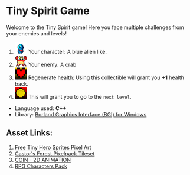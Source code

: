 # Tiny Spirit Game

Welcome to the Tiny Spirit game!
Here you face multiple challenges from your enemies and levels!

 1. ![Tiny Spirit Character](https://github.com/Daryan97/Tiny-Spirit-Game/raw/master/Assets/Player/player_right.gif) Your character: A blue alien like.
1. ![Tiny Spirit Enemy](https://github.com/Daryan97/Tiny-Spirit-Game/raw/master/Assets/Enemy/monster_1_left.gif) Your enemy: A crab
1. ![Tiny Spirit Health](https://github.com/Daryan97/Tiny-Spirit-Game/raw/master/Assets/Map/Collectibles/heart.gif) Regenerate health: Using this collectible will grant you **+1** health back.
1. ![Tiny Spirit coin](https://github.com/Daryan97/Tiny-Spirit-Game/raw/master/Assets/Map/Collectibles/coin.gif) This will grant you to go to the `next level`.

- Language used: **C++**
- Library: [Borland Graphics Interface (BGI) for Windows](https://home.cs.colorado.edu/~main/bgi/doc/)

## Asset Links:
1. [Free Tiny Hero Sprites Pixel Art](https://free-game-assets.itch.io/free-tiny-hero-sprites-pixel-art)
2. [Castor's Forest Pixelpack Tileset](https://castorcreations.itch.io/castors-forest-pixelpack-tileset)
3. [COIN - 2D ANIMATION](https://gabriel-ceppas.itch.io/coin)
4. [RPG Characters Pack](https://ze0nni.itch.io/rpg-characters-pack)

